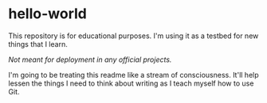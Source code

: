 # hello-world
This repository is for educational purposes. I'm using it as a testbed for new things that I learn.

*Not meant for deployment in any official projects.*

I'm going to be treating this readme like a stream of consciousness. It'll help lessen the things I need to think about writing as I teach myself how to use Git.

